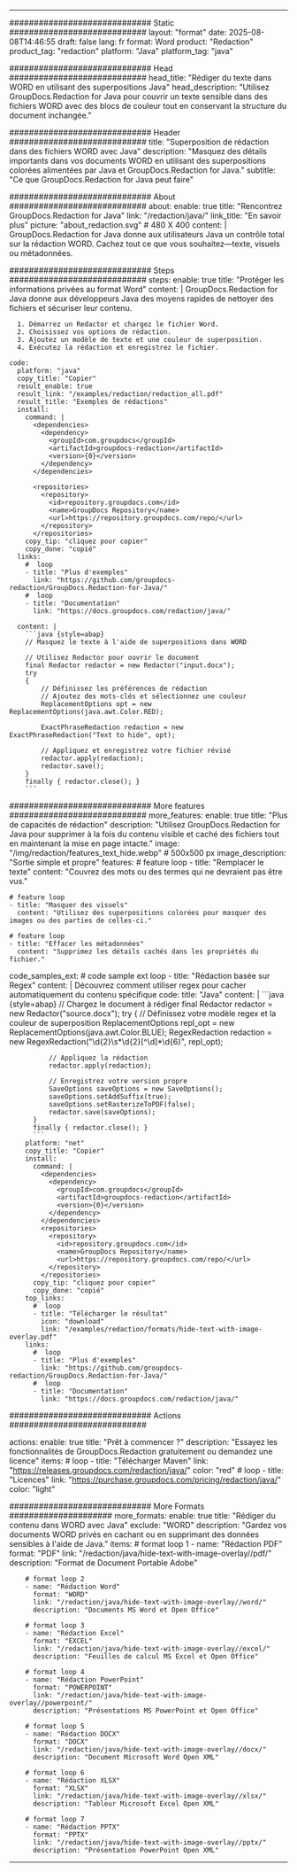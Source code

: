 
---
############################# Static ############################
layout: "format"
date:  2025-08-08T14:46:55
draft: false
lang: fr
format: Word
product: "Redaction"
product_tag: "redaction"
platform: "Java"
platform_tag: "java"

############################# Head ############################
head_title: "Rédiger du texte dans WORD en utilisant des superpositions Java"
head_description: "Utilisez GroupDocs.Redaction for Java pour couvrir un texte sensible dans des fichiers WORD avec des blocs de couleur tout en conservant la structure du document inchangée."

############################# Header ############################
title: "Superposition de rédaction dans des fichiers WORD avec Java" 
description: "Masquez des détails importants dans vos documents WORD en utilisant des superpositions colorées alimentées par Java et GroupDocs.Redaction for Java."
subtitle: "Ce que GroupDocs.Redaction for Java peut faire" 

############################# About ############################
about:
    enable: true
    title: "Rencontrez GroupDocs.Redaction for Java"
    link: "/redaction/java/"
    link_title: "En savoir plus"
    picture: "about_redaction.svg" # 480 X 400
    content: |
       GroupDocs.Redaction for Java donne aux utilisateurs Java un contrôle total sur la rédaction WORD. Cachez tout ce que vous souhaitez—texte, visuels ou métadonnées.

############################# Steps ############################
steps:
    enable: true
    title: "Protéger les informations privées au format Word"
    content: |
      GroupDocs.Redaction for Java donne aux développeurs Java des moyens rapides de nettoyer des fichiers et sécuriser leur contenu.
      
      1. Démarrez un Redactor et chargez le fichier Word.
      2. Choisissez vos options de rédaction.
      3. Ajoutez un modèle de texte et une couleur de superposition.
      4. Exécutez la rédaction et enregistrez le fichier.
   
    code:
      platform: "java"
      copy_title: "Copier"
      result_enable: true
      result_link: "/examples/redaction/redaction_all.pdf"
      result_title: "Exemples de rédactions"
      install:
        command: |
          <dependencies>
            <dependency>
              <groupId>com.groupdocs</groupId>
              <artifactId>groupdocs-redaction</artifactId>
              <version>{0}</version>
            </dependency>
          </dependencies>

          <repositories>
            <repository>
              <id>repository.groupdocs.com</id>
              <name>GroupDocs Repository</name>
              <url>https://repository.groupdocs.com/repo/</url>
            </repository>
          </repositories>
        copy_tip: "cliquez pour copier"
        copy_done: "copié"
      links:
        #  loop
        - title: "Plus d'exemples"
          link: "https://github.com/groupdocs-redaction/GroupDocs.Redaction-for-Java/"
        #  loop
        - title: "Documentation"
          link: "https://docs.groupdocs.com/redaction/java/"
          
      content: |
        ```java {style=abap}
        // Masquez le texte à l'aide de superpositions dans WORD

        // Utilisez Redactor pour ouvrir le document
        final Redactor redactor = new Redactor("input.docx");
        try
        {
            // Définissez les préférences de rédaction
            // Ajoutez des mots-clés et sélectionnez une couleur
            ReplacementOptions opt = new ReplacementOptions(java.awt.Color.RED);
            
            ExactPhraseRedaction redaction = new ExactPhraseRedaction("Text to hide", opt);

            // Appliquez et enregistrez votre fichier révisé
            redactor.apply(redaction);
            redactor.save();
        }
        finally { redactor.close(); }
        ```            


############################# More features ############################
more_features:
  enable: true
  title: "Plus de capacités de rédaction"
  description: "Utilisez GroupDocs.Redaction for Java pour supprimer à la fois du contenu visible et caché des fichiers tout en maintenant la mise en page intacte."
  image: "/img/redaction/features_text_hide.webp" # 500x500 px
  image_description: "Sortie simple et propre"
  features:
    # feature loop
    - title: "Remplacer le texte"
      content: "Couvrez des mots ou des termes qui ne devraient pas être vus."

    # feature loop
    - title: "Masquer des visuels"
      content: "Utilisez des superpositions colorées pour masquer des images ou des parties de celles-ci."

    # feature loop
    - title: "Effacer les métadonnées"
      content: "Supprimez les détails cachés dans les propriétés du fichier."
      
  code_samples_ext:
    # code sample ext loop
    - title: "Rédaction basée sur Regex"
      content: |
        Découvrez comment utiliser regex pour cacher automatiquement du contenu spécifique
      code:
        title: "Java"
        content: |
          ```java {style=abap}
          //  Chargez le document à rédiger
          final Redactor redactor = new Redactor("source.docx");
          try
          {
              // Définissez votre modèle regex et la couleur de superposition
              ReplacementOptions repl_opt = new ReplacementOptions(java.awt.Color.BLUE);
              RegexRedaction redaction = new RegexRedaction("\\d{2}\\s*\\d{2}[^\\d]*\\d{6}", repl_opt);
              
              // Appliquez la rédaction
              redactor.apply(redaction);

              // Enregistrez votre version propre
              SaveOptions saveOptions = new SaveOptions();
              saveOptions.setAddSuffix(true);
              saveOptions.setRasterizeToPDF(false);
              redactor.save(saveOptions);
          }
          finally { redactor.close(); }
          ```
        platform: "net"
        copy_title: "Copier"
        install:
          command: |
            <dependencies>
              <dependency>
                <groupId>com.groupdocs</groupId>
                <artifactId>groupdocs-redaction</artifactId>
                <version>{0}</version>
              </dependency>
            </dependencies>
            <repositories>
              <repository>
                <id>repository.groupdocs.com</id>
                <name>GroupDocs Repository</name>
                <url>https://repository.groupdocs.com/repo/</url>
              </repository>
            </repositories>
          copy_tip: "cliquez pour copier"
          copy_done: "copié"
        top_links:
          #  loop
          - title: "Télécharger le résultat"
            icon: "download"
            link: "/examples/redaction/formats/hide-text-with-image-overlay.pdf"
        links:
          #  loop
          - title: "Plus d'exemples"
            link: "https://github.com/groupdocs-redaction/GroupDocs.Redaction-for-Java/"
          #  loop
          - title: "Documentation"
            link: "https://docs.groupdocs.com/redaction/java/"


############################# Actions ############################

actions:
  enable: true
  title: "Prêt à commencer ?"
  description: "Essayez les fonctionnalités de GroupDocs.Redaction gratuitement ou demandez une licence"
  items:
    #  loop
    - title: "Télécharger Maven"
      link: "https://releases.groupdocs.com/redaction/java/"
      color: "red"
        #  loop
    - title: "Licences"
      link: "https://purchase.groupdocs.com/pricing/redaction/java/"
      color: "light"


############################# More Formats #####################
more_formats:
    enable: true
    title: "Rédiger du contenu dans WORD avec Java"
    exclude: "WORD"
    description: "Gardez vos documents WORD privés en cachant ou en supprimant des données sensibles à l'aide de Java."
    items: 
        # format loop 1
        - name: "Rédaction PDF"
          format: "PDF"
          link: "/redaction/java/hide-text-with-image-overlay//pdf/"
          description: "Format de Document Portable Adobe"

        # format loop 2
        - name: "Rédaction Word"
          format: "WORD"
          link: "/redaction/java/hide-text-with-image-overlay//word/"
          description: "Documents MS Word et Open Office"
          
        # format loop 3
        - name: "Rédaction Excel"
          format: "EXCEL"
          link: "/redaction/java/hide-text-with-image-overlay//excel/"
          description: "Feuilles de calcul MS Excel et Open Office"

        # format loop 4
        - name: "Rédaction PowerPoint"
          format: "POWERPOINT"
          link: "/redaction/java/hide-text-with-image-overlay//powerpoint/"
          description: "Présentations MS PowerPoint et Open Office"

        # format loop 5
        - name: "Rédaction DOCX"
          format: "DOCX"
          link: "/redaction/java/hide-text-with-image-overlay//docx/"
          description: "Document Microsoft Word Open XML"
          
        # format loop 6
        - name: "Rédaction XLSX"
          format: "XLSX"
          link: "/redaction/java/hide-text-with-image-overlay//xlsx/"
          description: "Tableur Microsoft Excel Open XML"
          
        # format loop 7
        - name: "Rédaction PPTX"
          format: "PPTX"
          link: "/redaction/java/hide-text-with-image-overlay//pptx/"
          description: "Présentation PowerPoint Open XML"


---